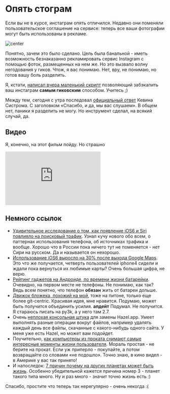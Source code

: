 # Опять стограм

Если вы не в курсе, инстаграм опять отличился. Недавно они поменяли пользовательское соглашение на сервисе: теперь все ваши фотографии могут быть использованы в рекламе.

![center](http://urunincelemeleri.net/wp-content/uploads/2012/05/instagram1.jpg)

Понятно, зачем это было сделано. Цель была банальной - иметь возможность безнаказанно рекламировать сервис Instagram с помощью фоток, размещенных на нем же. Но это вызвало волну негодования у гиков. Чтож, я вас понимаю. Нет, вру, не понимаю, но готов вашу боль разделить.

Я, кстати, [написал вчера маленький скрипт](http://shrtdb.com:9876/) позволяющий забэкапить ваш инстаграм **самым гиковским** способом. Учитесь ;)

Между тем, сегодня с утра последовал [официальный ответ](http://blog.instagram.com/post/38252135408/thank-you-and-were-listening) Кевина Систрома. С заголовком «Спасибо, и да, мы вас слушаем». В общем нет, паники я разделить не могу. Но инструмент сделал, на всякий случай, да.

## Видео

Я, конечно, на этот фильм пойду. Но страшно

<iframe width=300 height=169 src="http://www.youtube.com/embed/2vKz7WnU83E" frameborder="0" allowfullscreen></iframe>

## Немного ссылок
* [Удивительное исследование о том, как появление iOS6 и Siri повлияло на поисковый трафик](http://www.definemg.com/ios6-seo-search-traffic-loss/). Узнал кучу нового обо всем, о паттернах использования телефона, об источниках трафика и вообще. Хорошо что в России пока ничего тут не поменяется - нет Сири на русском. Да и называется он нехорошо.
* [Использование iOS6 выросло на 30% после выхода Google Maps](http://techcrunch.com/2012/12/18/google-maps-ios-6/). Это что же получается, четверть пользователей iphone4 сидели и ждали пока вернуться их любимые карты? Очень большая цифра, не верю.
* [Рейтинг гаджетов на Андроиде, по времени жизни батарейки](http://techcrunch.com/2012/12/18/android-phones-and-tablets-ranked-by-battery-life-longest-lasting-smartphones-arent-top-tier-devices/). Очевидно, на первом месте не телефоны. Не понимаю, как так? Ведь всем понятно, что телефон **обязан** жить от батареи дольше.
* [Движок бложека, похожий на мой](https://github.com/joeyespo/gitpress), тоже на питоне, только еще более git-centric. Красивая идея, мне нравится. Подумаю, может быть получится объединить усилия. **апдейт** Подумал. Не получится. Я стараюсь писать на py3k, а у него там 2.7.
* Очень [неплохая консольная штука](https://github.com/benjaminoakes/maid) для замены Hazel.app. Умеет выполнять разные операции вокруг файлов, например удалять каждый день все файлы, скачанные с какого-нибудь одного сайта. У меня уже есть Hazel, но может вам подойдет.
* Поучительно, [как компьютеры из проката снимают самые интересные моменты жизни пользователя](http://arstechnica.com/security/2012/12/how-spyware-on-rental-pcs-captured-users-most-intimate-moments/). Мораль простая - не берите на прокат. Если уж приперло - покупайте, а потом возвращайте со словами «не подошло». Точно знаю, в кино видел - в Америке у вас так принято!
* И напоследок: [7 причин почему на других планетах может быть жизнь](http://io9.com/5969106/7-good-reasons-why-there-might-be-life-on-other-planets). Особенно убедительной кажется причина номер 3 - планет такого типа много. Ну и раз много - значит точно жизнь есть :)

Спасибо, простите что теперь так нерегулярно - очень некогда :(
